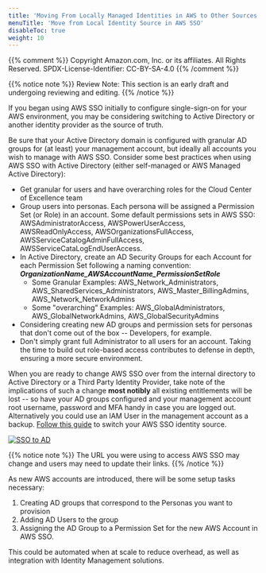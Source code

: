 ```yaml
---
title: 'Moving From Locally Managed Identities in AWS to Other Sources'
menuTitle: 'Move from Local Identity Source in AWS SSO'
disableToc: true
weight: 10
---
```


{{% comment %}}
Copyright Amazon.com, Inc. or its affiliates. All Rights Reserved.
SPDX-License-Identifier: CC-BY-SA-4.0
{{% /comment %}}

{{% notice note %}}
Review Note: This section is an early draft and undergoing reviewing and editing.
{{% /notice %}}

If you began using AWS SSO initially to configure single-sign-on for your AWS environment, you may be considering switching to Active Directory or another identity provider as the source of truth. 

Be sure that your Active Directory domain is configured with granular AD groups for (at least) your management account, but ideally all accounts you wish to manage with AWS SSO. Consider some best practices when using AWS SSO with Active Directory (either self-managed or AWS Managed Active Directory):

* Get granular for users and have overarching roles for the Cloud Center of Excellence team
* Group users into personas. Each persona will be assigned a Permission Set (or Role) in an account. Some default permissions sets in AWS SSO: AWSAdministratorAccess, AWSPowerUserAccess, AWSReadOnlyAccess, AWSOrganizationsFullAccess, AWSServiceCatalogAdminFullAccess, AWSServiceCataLogEndUserAccess.
* In Active Directory, create an AD Security Groups for each Account for each Permission Set following a naming convention: ***OrganizationName_AWSAccountName_PermissionSetRole***
	* Some Granular Examples: AWS_Network_Administrators, AWS_SharedServices_Administrators, AWS_Master_BillingAdmins, AWS_Network_NetworkAdmins
	* Some "overarching" Examples: AWS_GlobalAdministrators, AWS_GlobalNetworkAdmins, AWS_GlobalSecurityAdmins
* Considering creating new AD groups and permission sets for personas that don't come out of the box -- Developers, for example.
* Don't simply grant full Administrator to all users for an account. Taking the time to build out role-based access contributes to defense in depth, ensuring a more secure environment.

When you are ready to change AWS SSO over from the internal directory to Active Directory or a Third Party Identity Provider, take note of the implications of such a change **most notibly** all existing entitlements will be lost -- so have your AD groups configured and your management account root username, password and MFA handy in case you are logged out. Alternatively you could use an IAM User in the management account as a backup. [Follow this guide](https://docs.aws.amazon.com/singlesignon/latest/userguide/manage-your-identity-source-change.html) to switch your AWS SSO identity source.

[![SSO to AD](/images/05-extend/02-federated-access-to-aws/awssso_converttoAD.png)](/images/05-extend/02-federated-access-to-aws/awssso_converttoAD.png)

{{% notice note %}}
The URL you were using to access AWS SSO may change and users may need to update their links.
{{% /notice %}}



As new AWS accounts are introduced, there will be some setup tasks necessary:
1) Creating AD groups that correspond to the Personas you want to provision
2) Adding AD Users to the group
3) Assigning the AD Group to a Permission Set for the new AWS Account in AWS SSO.

This could be automated when at scale to reduce overhead, as well as integration with Identity Management solutions.